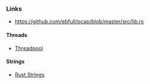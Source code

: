 ### Links

- https://github.com/ebfull/pcap/blob/master/src/lib.rs

#### Threads

- [Threadpool](https://frewsxcv.github.io/rust-threadpool/threadpool/index.html)

#### Strings

- [Rust Strings](http://www.steveklabnik.com/rust-issue-17340/)
